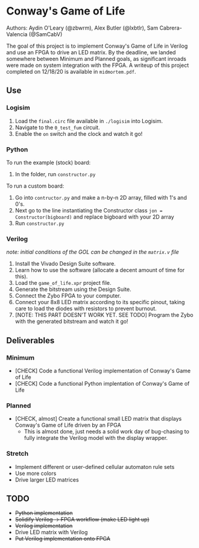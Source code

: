 # Conway's Game of Life
Authors: Aydin O'Leary (@zbwrm), Alex Butler (@lxbtlr), Sam Cabrera-Valencia (@SamCabV)

The goal of this project is to implement Conway's Game of Life in Verilog and use an FPGA to drive an LED matrix.
By the deadline, we landed somewhere between Minimum and Planned goals, as significant inroads were made on system integration with the FPGA.
A writeup of this project completed on 12/18/20 is available in `midmortem.pdf`.


## Use
### Logisim
1. Load the `final.circ` file available in `./logisim` into Logisim.
2. Navigate to the `0_test_fum` circuit.
3. Enable the `on` switch and the clock and watch it go!

### Python
To run the example (stock) board:
1. In the folder, run `constructor.py`

To run a custom board:
1. Go into `contructor.py` and make a n-by-n 2D array, filled with 1's and 0's.
2. Next go to the line instantiating the Constructor class `jon = Constructor(bigboard)` and replace bigboard with your 2D array
3. Run `constructor.py`


### Verilog
_note: initial conditions of the GOL can be changed in the `matrix.v` file_
1. Install the Vivado Design Suite software.
2. Learn how to use the software (allocate a decent amount of time for this).
3. Load the `game_of_life.xpr` project file.
4. Generate the bitstream using the Design Suite.
5. Connect the Zybo FPGA to your computer.
6. Connect your 8x8 LED matrix according to its specific pinout, taking care to load the diodes with resistors to prevent burnout.
7. [NOTE: THIS PART DOESN'T WORK YET. SEE TODO] Program the Zybo with the generated bitstream and watch it go!



## Deliverables
### Minimum
 - [CHECK] Code a functional Verilog implementation of Conway's Game of Life
 - [CHECK] Code a functional Python implentation of Conway's Game of Life
### Planned
 - [CHECK, almost] Create a functional small LED matrix that displays Conway's Game of Life driven by an FPGA
   - This is almost done, just needs a solid work day of bug-chasing to fully integrate the Verilog model with the display wrapper.
### Stretch
 - Implement different or user-defined cellular automaton rule sets
 - Use more colors
 - Drive larger LED matrices

## TODO
 - ~~Python implementation~~
 - ~~Solidify Verilog -> FPGA workflow (make LED light up)~~
 - ~~Verilog implementation~~
 - Drive LED matrix with Verilog
 - ~~Put Verilog implementation onto FPGA~~
